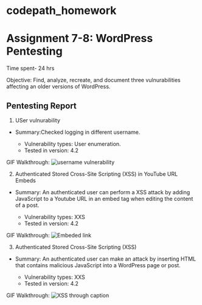 # codepath_homework
# Assignment 7-8: WordPress Pentesting 
Time spent- 24 hrs

Objective: Find, analyze, recreate, and document three vulnurabilities affecting an older versions of WordPress.

## Pentesting Report
1. USer vulnurability

- Summary:Checked logging in different username.

   - Vulnerability types: User enumeration.
   - Tested in version: 4.2 
    
GIF Walkthrough:
![username vulnerability](https://user-images.githubusercontent.com/65010114/96622362-77100180-12cf-11eb-8052-f45d583e3b8e.gif)


2. Authenticated Stored Cross-Site Scripting (XSS) in YouTube URL Embeds

- Summary: An authenticated user can perform a XSS attack by adding JavaScript to a Youtube URL in an embed tag when editing the content of a post. 

    - Vulnerability types: XXS
    - Tested in version: 4.2
    
GIF Walkthrough:
![Embeded link](https://user-images.githubusercontent.com/65010114/96622392-7d05e280-12cf-11eb-9d1b-3910f7e90030.gif)


3. Authenticated Stored Cross-Site Scripting (XSS)

- Summary: An authenticated user can make an attack by inserting HTML that contains malicious JavaScript into a WordPress page or post.

    - Vulnerability types: XXS
    - Tested in version: 4.2
    
GIF Walkthrough:
![XSS through caption](https://user-images.githubusercontent.com/65010114/96622402-80996980-12cf-11eb-81cb-428250903006.gif)
